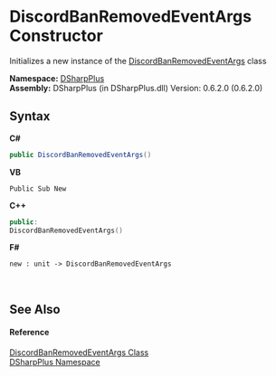 # DiscordBanRemovedEventArgs Constructor 
 

Initializes a new instance of the <a href="0208cb60-79c8-d37b-2fb4-ec2b426a5a00">DiscordBanRemovedEventArgs</a> class

**Namespace:**&nbsp;<a href="503971eb-de5e-a570-9922-de9500a9b1cc">DSharpPlus</a><br />**Assembly:**&nbsp;DSharpPlus (in DSharpPlus.dll) Version: 0.6.2.0 (0.6.2.0)

## Syntax

**C#**<br />
``` C#
public DiscordBanRemovedEventArgs()
```

**VB**<br />
``` VB
Public Sub New
```

**C++**<br />
``` C++
public:
DiscordBanRemovedEventArgs()
```

**F#**<br />
``` F#
new : unit -> DiscordBanRemovedEventArgs
```

<br />

## See Also


#### Reference
<a href="0208cb60-79c8-d37b-2fb4-ec2b426a5a00">DiscordBanRemovedEventArgs Class</a><br /><a href="503971eb-de5e-a570-9922-de9500a9b1cc">DSharpPlus Namespace</a><br />